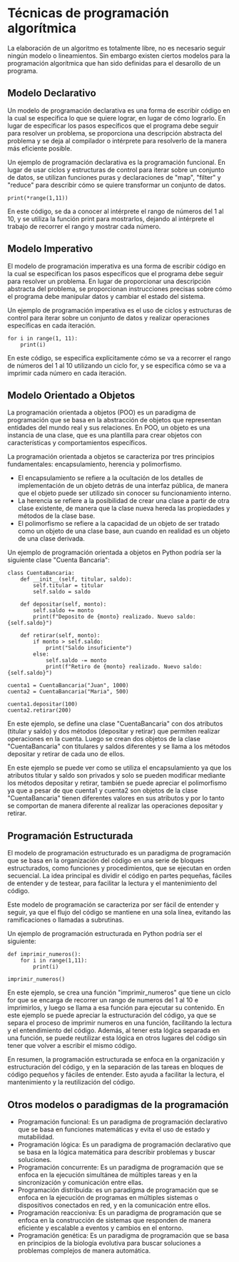 # Técnicas de programación algorítmica



La elaboración de un algoritmo es totalmente libre, no es necesario seguir ningún modelo o lineamientos. Sin embargo existen ciertos modelos para la programación algorítmica que han sido definidas para el desarollo de un programa.



## Modelo Declarativo

Un modelo de programación declarativa es una forma de escribir código en la cual se especifica lo que se quiere lograr, en lugar de cómo lograrlo. En lugar de especificar los pasos específicos que el programa debe seguir para resolver un problema, se proporciona una descripción abstracta del problema y se deja al compilador o intérprete para resolverlo de la manera más eficiente posible.

Un ejemplo de programación declarativa es la programación funcional. En lugar de usar ciclos y estructuras de control para iterar sobre un conjunto de datos, se utilizan funciones puras y declaraciones de "map", "filter" y "reduce" para describir cómo se quiere transformar un conjunto de datos.



```
print(*range(1,11))
```



En este código, se da a conocer al intérprete el rango de números del 1 al 10, y se utiliza la función print para mostrarlos, dejando al intérprete el trabajo de recorrer el rango y mostrar cada número.



## Modelo Imperativo

El modelo de programación imperativa es una forma de escribir código en la cual se especifican los pasos específicos que el programa debe seguir para resolver un problema. En lugar de proporcionar una descripción abstracta del problema, se proporcionan instrucciones precisas sobre cómo el programa debe manipular datos y cambiar el estado del sistema.

Un ejemplo de programación imperativa es el uso de ciclos y estructuras de control para iterar sobre un conjunto de datos y realizar operaciones específicas en cada iteración.



```
for i in range(1, 11):
    print(i)
```



En este código, se especifica explícitamente cómo se va a recorrer el rango de números del 1 al 10 utilizando un ciclo for, y se especifica cómo se va a imprimir cada número en cada iteración.



## Modelo Orientado a Objetos

La programación orientada a objetos (POO) es un paradigma de programación que se basa en la abstracción de objetos que representan entidades del mundo real y sus relaciones. En POO, un objeto es una instancia de una clase, que es una plantilla para crear objetos con características y comportamientos específicos.

La programación orientada a objetos se caracteriza por tres principios fundamentales: encapsulamiento, herencia y polimorfismo.

- El encapsulamiento se refiere a la ocultación de los detalles de implementación de un objeto detrás de una interfaz pública, de manera que el objeto puede ser utilizado sin conocer su funcionamiento interno.
- La herencia se refiere a la posibilidad de crear una clase a partir de otra clase existente, de manera que la clase nueva hereda las propiedades y métodos de la clase base.
- El polimorfismo se refiere a la capacidad de un objeto de ser tratado como un objeto de una clase base, aun cuando en realidad es un objeto de una clase derivada.

Un ejemplo de programación orientada a objetos en Python podría ser la siguiente clase "Cuenta Bancaria":

```
class CuentaBancaria:
    def __init__(self, titular, saldo):
        self.titular = titular
        self.saldo = saldo

    def depositar(self, monto):
        self.saldo += monto
        print(f"Deposito de {monto} realizado. Nuevo saldo: {self.saldo}")

    def retirar(self, monto):
        if monto > self.saldo:
            print("Saldo insuficiente")
        else:
            self.saldo -= monto
            print(f"Retiro de {monto} realizado. Nuevo saldo: {self.saldo}")

cuenta1 = CuentaBancaria("Juan", 1000)
cuenta2 = CuentaBancaria("Maria", 500)

cuenta1.depositar(100)
cuenta2.retirar(200)

```



En este ejemplo, se define una clase "CuentaBancaria" con dos atributos (titular y saldo) y dos métodos (depositar y retirar) que permiten realizar operaciones en la cuenta. Luego se crean dos objetos de la clase "CuentaBancaria" con titulares y saldos diferentes y se llama a los métodos depositar y retirar de cada uno de ellos.

En este ejemplo se puede ver como se utiliza el encapsulamiento ya que los atributos titular y saldo son privados y solo se pueden modificar mediante los métodos depositar y retirar, también se puede apreciar el polimorfismo ya que a pesar de que cuenta1 y cuenta2 son objetos de la clase "CuentaBancaria" tienen diferentes valores en sus atributos y por lo tanto se comportan de manera diferente al realizar las operaciones depositar y retirar.



## Programación Estructurada

El modelo de programación estructurado es un paradigma de programación que se basa en la organización del código en una serie de bloques estructurados, como funciones y procedimientos, que se ejecutan en orden secuencial. La idea principal es dividir el código en partes pequeñas, fáciles de entender y de testear, para facilitar la lectura y el mantenimiento del código.

Este modelo de programación se caracteriza por ser fácil de entender y seguir, ya que el flujo del código se mantiene en una sola línea, evitando las ramificaciones o llamadas a subrutinas.

Un ejemplo de programación estructurada en Python podría ser el siguiente:

```
def imprimir_numeros():
    for i in range(1,11):
        print(i)

imprimir_numeros()
```



En este ejemplo, se crea una función "imprimir_numeros" que tiene un ciclo for que se encarga de recorrer un rango de numeros del 1 al 10 e imprimirlos, y luego se llama a esa función para ejecutar su contenido. En este ejemplo se puede apreciar la estructuración del código, ya que se separa el proceso de imprimir numeros en una función, facilitando la lectura y el entendimiento del código. Además, al tener esta lógica separada en una función, se puede reutilizar esta lógica en otros lugares del código sin tener que volver a escribir el mismo código.

En resumen, la programación estructurada se enfoca en la organización y estructuración del código, y en la separación de las tareas en bloques de código pequeños y fáciles de entender. Esto ayuda a facilitar la lectura, el mantenimiento y la reutilización del código.



## Otros modelos o paradigmas de la programación



- Programación funcional: Es un paradigma de programación declarativo que se basa en funciones matemáticas y evita el uso de estado y mutabilidad.
- Programación lógica: Es un paradigma de programación declarativo que se basa en la lógica matemática para describir problemas y buscar soluciones.
- Programación concurrente: Es un paradigma de programación que se enfoca en la ejecución simultánea de múltiples tareas y en la sincronización y comunicación entre ellas.
- Programación distribuida: es un paradigma de programación que se enfoca en la ejecución de programas en múltiples sistemas o dispositivos conectados en red, y en la comunicación entre ellos.
- Programación reaccioniva: Es un paradigma de programación que se enfoca en la construcción de sistemas que responden de manera eficiente y escalable a eventos y cambios en el entorno.
- Programación genética: Es un paradigma de programación que se basa en principios de la biología evolutiva para buscar soluciones a problemas complejos de manera automática.

